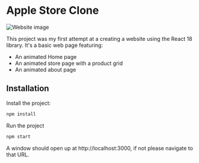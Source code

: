 # Apple Store Clone

![Website image](https://i.ibb.co/CWvd99w/Screenshot-2023-12-25-222140.png)

This project was my first attempt at a creating a website using the React 18 library.
It's a basic web page featuring:
- An animated Home page
- An animated store page with a product grid
- An animated about page


## Installation

Install the project:
```bash
npm install
```

Run the project
```bash
npm start
```

A window should open up at http://localhost:3000, if not please navigate to that URL.
